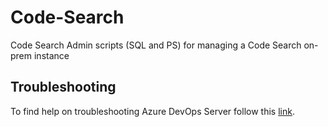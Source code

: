 # Code-Search
Code Search Admin scripts (SQL and PS) for managing a Code Search on-prem instance

## Troubleshooting

To find help on troubleshooting Azure DevOps Server follow this [link](https://www.visualstudio.com/en-us/docs/search/administration#trouble-tfs).
